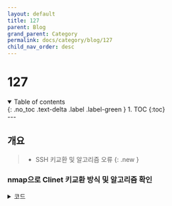 ```yaml
---
layout: default
title: 127
parent: Blog
grand_parent: Category
permalink: docs/category/blog/127
child_nav_order: desc
---
```

# 127
<details open markdown="block">
  <summary>
    Table of contents
  </summary>
  {: .no_toc .text-delta .label .label-green }
1. TOC
{:toc}
</details>
---

## 개요

> - SSH 키교환 및 알고리즘 오류
{: .new }

### nmap으로 Clinet 키교환 방식 및 알고리즘 확인

<details markdown="block">
  <summary>
    코드
  </summary>
  {: .label .label-green }
  
```bash
nmap --script ssh2-enum-algos 192.168.0.1
```

</details>
